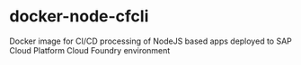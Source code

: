 # docker-node-cfcli
Docker image for CI/CD processing of NodeJS based apps deployed to SAP Cloud Platform Cloud Foundry environment
